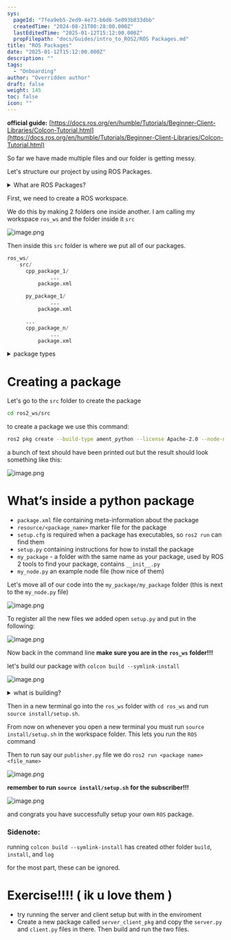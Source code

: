 ```yaml
---
sys:
  pageId: "7fea9eb5-2ed9-4e73-b6d6-5e093b833dbb"
  createdTime: "2024-08-21T00:28:00.000Z"
  lastEditedTime: "2025-01-12T15:12:00.000Z"
  propFilepath: "docs/Guides/intro_to_ROS2/ROS Packages.md"
title: "ROS Packages"
date: "2025-01-12T15:12:00.000Z"
description: ""
tags:
  - "Onboarding"
author: "Overridden author"
draft: false
weight: 145
toc: false
icon: ""
---
```


**official guide:** [https://docs.ros.org/en/humble/Tutorials/Beginner-Client-Libraries/Colcon-Tutorial.html](https://docs.ros.org/en/humble/Tutorials/Beginner-Client-Libraries/Colcon-Tutorial.html)

So far we have made multiple files and our folder is getting messy.

Let's structure our project by using ROS Packages.

<details>

<summary>What are ROS Packages?</summary>

ROS Packages are, as the name implies, packages of code that are highly sharable between ROS developers.

They consist of a folder, `package.xml` file, and source code

```python
      cpp_package_1/
		      ... imagine much code files here ..
          package.xml
```

</details>

First, we need to create a ROS workspace.

We do this by making 2 folders one inside another. I am calling my workspace `ros_ws` and the folder inside it `src`

![image.png](https://prod-files-secure.s3.us-west-2.amazonaws.com/d518164a-d88e-44d1-a4ee-3adb3bd8bce0/70706947-fd18-4537-a67b-e12946812d31/image.png?X-Amz-Algorithm=AWS4-HMAC-SHA256&X-Amz-Content-Sha256=UNSIGNED-PAYLOAD&X-Amz-Credential=ASIAZI2LB4664PPA75GD%2F20250417%2Fus-west-2%2Fs3%2Faws4_request&X-Amz-Date=20250417T140843Z&X-Amz-Expires=3600&X-Amz-Security-Token=IQoJb3JpZ2luX2VjENX%2F%2F%2F%2F%2F%2F%2F%2F%2F%2FwEaCXVzLXdlc3QtMiJHMEUCIQDy4kJpTT9eR%2F04q8LlejanJCeYcn%2F2QJPnvlBVsTRYPAIgWYp6n0ZYFnHXiaoO%2Ft1pbnp13mBtobXr%2FZaLWF38P%2F8q%2FwMIXhAAGgw2Mzc0MjMxODM4MDUiDOjaSGXYTE72nDcuxyrcA%2BuKTvuG7Demx2vl1AKeb2LP1usgV%2FS5nysQnYYZhUpWkFvF2EdxfWIuSCDqW15Wz6nzzGmXBGiKNRDGvf7dzrFkzqIgqKXNB0RsjZq3md7ns7RWBUTp%2FLMk0hbiEUM0J4C9DXqTxs%2Fa%2FQjqakNKwHWYitlQf0UDDrfL3EpCgXjOBEsnttDY5WVDVcMzS%2FLG3gtchXWQMtPwSkIp73yheOiwyUx38ukZNOpiJ8mAR3jeVgM415esxUUUna5Wog%2FcITXif%2F74ulfb1RbfuZprcd2pIatzph4%2FpJxTKjcuOdClrlWYiQl%2FYhXUrU9bQEqjZoujC2R4GmiNVoToAlTSEUbRuU1dfLu0HbFn5L9qBPIVlkUeKuumtIIKS%2FNH7FJURxsEc0OP%2FYyJ3sb7eamSJ%2B3Qh6hp%2FkDIgf7ES6N%2BNJ54x%2FQJdeAb0M5Jo%2BHrAd1LYwbRcCRB%2BLDQr0cNTiBRAzkE%2BR3UxST1ASAvoPvxSCRpWuE1UHZFvguQxwUI7xxNQ129YuVb4fis%2BtvB6cHVmGNxdRHzEhwA50v02Gx%2FvZWeoEu9Ylryi2ccbDZ%2F76xFs0TKR9aW3EJet7U7%2B4zY435vct01yBF81FhcBOS8CIgz8geFI4Fzuv38XuKzMMz8g8AGOqUB8ygRh53PCZpIBgsS0nR7eVqr6CujGtHUFTeRBB7Ys%2Bjou%2FerEUQzjxW01KhI9sKsRby0qJ2xygUe3aN8VblgE%2FsqF6gLiTl8babnqYOtIViCbEvtNSxPZM66q8ASOtNB7xCt7AIXIYEsg9yGnRVVN%2BlrtDcIEC2HgiQh%2FAi8Pe%2F1k1ZqTOG2HlFTFDCNuYiKLB9Y8Orzjx0ZDg%2BSuCUrnGt%2BpQdc&X-Amz-Signature=e226fe06bf75ede6486b3223791258e097ac39e7953b2c58b5cc163d19118b5b&X-Amz-SignedHeaders=host&x-id=GetObject)

Then inside this `src` folder is where we put all of our packages.

```python
ros_ws/
    src/
      cpp_package_1/
		      ...
          package.xml

      py_package_1/
		      ...
          package.xml

      ...
      cpp_package_n/
		      ...
          package.xml

```

<details>

<summary>package types</summary>

packages can be either `C++` or python.

the intern file structure is different for each but for this guide we will stick to creating python packages

</details>

# Creating a package

Let's go to the `src` folder to create the package

```bash
cd ros2_ws/src
```

to create a package we use this command:

```bash
ros2 pkg create --build-type ament_python --license Apache-2.0 --node-name my_node my_package
```

a bunch of text should have been printed out but the result should look something like this:

![image.png](https://prod-files-secure.s3.us-west-2.amazonaws.com/d518164a-d88e-44d1-a4ee-3adb3bd8bce0/e6cf1e3f-8512-4a3e-b131-079f800bf3e8/image.png?X-Amz-Algorithm=AWS4-HMAC-SHA256&X-Amz-Content-Sha256=UNSIGNED-PAYLOAD&X-Amz-Credential=ASIAZI2LB4664PPA75GD%2F20250417%2Fus-west-2%2Fs3%2Faws4_request&X-Amz-Date=20250417T140843Z&X-Amz-Expires=3600&X-Amz-Security-Token=IQoJb3JpZ2luX2VjENX%2F%2F%2F%2F%2F%2F%2F%2F%2F%2FwEaCXVzLXdlc3QtMiJHMEUCIQDy4kJpTT9eR%2F04q8LlejanJCeYcn%2F2QJPnvlBVsTRYPAIgWYp6n0ZYFnHXiaoO%2Ft1pbnp13mBtobXr%2FZaLWF38P%2F8q%2FwMIXhAAGgw2Mzc0MjMxODM4MDUiDOjaSGXYTE72nDcuxyrcA%2BuKTvuG7Demx2vl1AKeb2LP1usgV%2FS5nysQnYYZhUpWkFvF2EdxfWIuSCDqW15Wz6nzzGmXBGiKNRDGvf7dzrFkzqIgqKXNB0RsjZq3md7ns7RWBUTp%2FLMk0hbiEUM0J4C9DXqTxs%2Fa%2FQjqakNKwHWYitlQf0UDDrfL3EpCgXjOBEsnttDY5WVDVcMzS%2FLG3gtchXWQMtPwSkIp73yheOiwyUx38ukZNOpiJ8mAR3jeVgM415esxUUUna5Wog%2FcITXif%2F74ulfb1RbfuZprcd2pIatzph4%2FpJxTKjcuOdClrlWYiQl%2FYhXUrU9bQEqjZoujC2R4GmiNVoToAlTSEUbRuU1dfLu0HbFn5L9qBPIVlkUeKuumtIIKS%2FNH7FJURxsEc0OP%2FYyJ3sb7eamSJ%2B3Qh6hp%2FkDIgf7ES6N%2BNJ54x%2FQJdeAb0M5Jo%2BHrAd1LYwbRcCRB%2BLDQr0cNTiBRAzkE%2BR3UxST1ASAvoPvxSCRpWuE1UHZFvguQxwUI7xxNQ129YuVb4fis%2BtvB6cHVmGNxdRHzEhwA50v02Gx%2FvZWeoEu9Ylryi2ccbDZ%2F76xFs0TKR9aW3EJet7U7%2B4zY435vct01yBF81FhcBOS8CIgz8geFI4Fzuv38XuKzMMz8g8AGOqUB8ygRh53PCZpIBgsS0nR7eVqr6CujGtHUFTeRBB7Ys%2Bjou%2FerEUQzjxW01KhI9sKsRby0qJ2xygUe3aN8VblgE%2FsqF6gLiTl8babnqYOtIViCbEvtNSxPZM66q8ASOtNB7xCt7AIXIYEsg9yGnRVVN%2BlrtDcIEC2HgiQh%2FAi8Pe%2F1k1ZqTOG2HlFTFDCNuYiKLB9Y8Orzjx0ZDg%2BSuCUrnGt%2BpQdc&X-Amz-Signature=a5c5f53763dc35b5aaffd4b556d1e75a1d8597b35ad620784cbbe882acb0450a&X-Amz-SignedHeaders=host&x-id=GetObject)

# What’s inside a python package

- `package.xml` file containing meta-information about the package
- `resource/<package_name>` marker file for the package
- `setup.cfg` is required when a package has executables, so `ros2 run` can find them
- `setup.py` containing instructions for how to install the package
- `my_package` - a folder with the same name as your package, used by ROS 2 tools to find your package, contains `__init__.py`
- `my_node.py` an example node file (how nice of them)

Let's move all of our code into the `my_package/my_package` folder (this is next to the `my_node.py` file)

![image.png](https://prod-files-secure.s3.us-west-2.amazonaws.com/d518164a-d88e-44d1-a4ee-3adb3bd8bce0/9ce58f11-0da9-4d3e-b86d-506a9685d378/image.png?X-Amz-Algorithm=AWS4-HMAC-SHA256&X-Amz-Content-Sha256=UNSIGNED-PAYLOAD&X-Amz-Credential=ASIAZI2LB4664PPA75GD%2F20250417%2Fus-west-2%2Fs3%2Faws4_request&X-Amz-Date=20250417T140843Z&X-Amz-Expires=3600&X-Amz-Security-Token=IQoJb3JpZ2luX2VjENX%2F%2F%2F%2F%2F%2F%2F%2F%2F%2FwEaCXVzLXdlc3QtMiJHMEUCIQDy4kJpTT9eR%2F04q8LlejanJCeYcn%2F2QJPnvlBVsTRYPAIgWYp6n0ZYFnHXiaoO%2Ft1pbnp13mBtobXr%2FZaLWF38P%2F8q%2FwMIXhAAGgw2Mzc0MjMxODM4MDUiDOjaSGXYTE72nDcuxyrcA%2BuKTvuG7Demx2vl1AKeb2LP1usgV%2FS5nysQnYYZhUpWkFvF2EdxfWIuSCDqW15Wz6nzzGmXBGiKNRDGvf7dzrFkzqIgqKXNB0RsjZq3md7ns7RWBUTp%2FLMk0hbiEUM0J4C9DXqTxs%2Fa%2FQjqakNKwHWYitlQf0UDDrfL3EpCgXjOBEsnttDY5WVDVcMzS%2FLG3gtchXWQMtPwSkIp73yheOiwyUx38ukZNOpiJ8mAR3jeVgM415esxUUUna5Wog%2FcITXif%2F74ulfb1RbfuZprcd2pIatzph4%2FpJxTKjcuOdClrlWYiQl%2FYhXUrU9bQEqjZoujC2R4GmiNVoToAlTSEUbRuU1dfLu0HbFn5L9qBPIVlkUeKuumtIIKS%2FNH7FJURxsEc0OP%2FYyJ3sb7eamSJ%2B3Qh6hp%2FkDIgf7ES6N%2BNJ54x%2FQJdeAb0M5Jo%2BHrAd1LYwbRcCRB%2BLDQr0cNTiBRAzkE%2BR3UxST1ASAvoPvxSCRpWuE1UHZFvguQxwUI7xxNQ129YuVb4fis%2BtvB6cHVmGNxdRHzEhwA50v02Gx%2FvZWeoEu9Ylryi2ccbDZ%2F76xFs0TKR9aW3EJet7U7%2B4zY435vct01yBF81FhcBOS8CIgz8geFI4Fzuv38XuKzMMz8g8AGOqUB8ygRh53PCZpIBgsS0nR7eVqr6CujGtHUFTeRBB7Ys%2Bjou%2FerEUQzjxW01KhI9sKsRby0qJ2xygUe3aN8VblgE%2FsqF6gLiTl8babnqYOtIViCbEvtNSxPZM66q8ASOtNB7xCt7AIXIYEsg9yGnRVVN%2BlrtDcIEC2HgiQh%2FAi8Pe%2F1k1ZqTOG2HlFTFDCNuYiKLB9Y8Orzjx0ZDg%2BSuCUrnGt%2BpQdc&X-Amz-Signature=5c07551a2ed18144385485a3a24fa112eb51bd79d7032f1e319cd280cb4d9b15&X-Amz-SignedHeaders=host&x-id=GetObject)

To register all the new files we added open `setup.py` and put in the following:

![image.png](https://prod-files-secure.s3.us-west-2.amazonaws.com/d518164a-d88e-44d1-a4ee-3adb3bd8bce0/1cd7c262-4cae-4496-9d75-c178537d24a2/image.png?X-Amz-Algorithm=AWS4-HMAC-SHA256&X-Amz-Content-Sha256=UNSIGNED-PAYLOAD&X-Amz-Credential=ASIAZI2LB4664PPA75GD%2F20250417%2Fus-west-2%2Fs3%2Faws4_request&X-Amz-Date=20250417T140843Z&X-Amz-Expires=3600&X-Amz-Security-Token=IQoJb3JpZ2luX2VjENX%2F%2F%2F%2F%2F%2F%2F%2F%2F%2FwEaCXVzLXdlc3QtMiJHMEUCIQDy4kJpTT9eR%2F04q8LlejanJCeYcn%2F2QJPnvlBVsTRYPAIgWYp6n0ZYFnHXiaoO%2Ft1pbnp13mBtobXr%2FZaLWF38P%2F8q%2FwMIXhAAGgw2Mzc0MjMxODM4MDUiDOjaSGXYTE72nDcuxyrcA%2BuKTvuG7Demx2vl1AKeb2LP1usgV%2FS5nysQnYYZhUpWkFvF2EdxfWIuSCDqW15Wz6nzzGmXBGiKNRDGvf7dzrFkzqIgqKXNB0RsjZq3md7ns7RWBUTp%2FLMk0hbiEUM0J4C9DXqTxs%2Fa%2FQjqakNKwHWYitlQf0UDDrfL3EpCgXjOBEsnttDY5WVDVcMzS%2FLG3gtchXWQMtPwSkIp73yheOiwyUx38ukZNOpiJ8mAR3jeVgM415esxUUUna5Wog%2FcITXif%2F74ulfb1RbfuZprcd2pIatzph4%2FpJxTKjcuOdClrlWYiQl%2FYhXUrU9bQEqjZoujC2R4GmiNVoToAlTSEUbRuU1dfLu0HbFn5L9qBPIVlkUeKuumtIIKS%2FNH7FJURxsEc0OP%2FYyJ3sb7eamSJ%2B3Qh6hp%2FkDIgf7ES6N%2BNJ54x%2FQJdeAb0M5Jo%2BHrAd1LYwbRcCRB%2BLDQr0cNTiBRAzkE%2BR3UxST1ASAvoPvxSCRpWuE1UHZFvguQxwUI7xxNQ129YuVb4fis%2BtvB6cHVmGNxdRHzEhwA50v02Gx%2FvZWeoEu9Ylryi2ccbDZ%2F76xFs0TKR9aW3EJet7U7%2B4zY435vct01yBF81FhcBOS8CIgz8geFI4Fzuv38XuKzMMz8g8AGOqUB8ygRh53PCZpIBgsS0nR7eVqr6CujGtHUFTeRBB7Ys%2Bjou%2FerEUQzjxW01KhI9sKsRby0qJ2xygUe3aN8VblgE%2FsqF6gLiTl8babnqYOtIViCbEvtNSxPZM66q8ASOtNB7xCt7AIXIYEsg9yGnRVVN%2BlrtDcIEC2HgiQh%2FAi8Pe%2F1k1ZqTOG2HlFTFDCNuYiKLB9Y8Orzjx0ZDg%2BSuCUrnGt%2BpQdc&X-Amz-Signature=5692ab5b58a1ceb02c9aa8ada0c5d5ed3953150a36285dda187929c2bd6e92ed&X-Amz-SignedHeaders=host&x-id=GetObject)

Now back in the command line **make sure you are in the** **`ros_ws`** **folder!!!**

let's build our package with `colcon build --symlink-install`

![image.png](https://prod-files-secure.s3.us-west-2.amazonaws.com/d518164a-d88e-44d1-a4ee-3adb3bd8bce0/2f2a0d27-b173-48fd-b189-5f5c0ce65619/image.png?X-Amz-Algorithm=AWS4-HMAC-SHA256&X-Amz-Content-Sha256=UNSIGNED-PAYLOAD&X-Amz-Credential=ASIAZI2LB4664PPA75GD%2F20250417%2Fus-west-2%2Fs3%2Faws4_request&X-Amz-Date=20250417T140843Z&X-Amz-Expires=3600&X-Amz-Security-Token=IQoJb3JpZ2luX2VjENX%2F%2F%2F%2F%2F%2F%2F%2F%2F%2FwEaCXVzLXdlc3QtMiJHMEUCIQDy4kJpTT9eR%2F04q8LlejanJCeYcn%2F2QJPnvlBVsTRYPAIgWYp6n0ZYFnHXiaoO%2Ft1pbnp13mBtobXr%2FZaLWF38P%2F8q%2FwMIXhAAGgw2Mzc0MjMxODM4MDUiDOjaSGXYTE72nDcuxyrcA%2BuKTvuG7Demx2vl1AKeb2LP1usgV%2FS5nysQnYYZhUpWkFvF2EdxfWIuSCDqW15Wz6nzzGmXBGiKNRDGvf7dzrFkzqIgqKXNB0RsjZq3md7ns7RWBUTp%2FLMk0hbiEUM0J4C9DXqTxs%2Fa%2FQjqakNKwHWYitlQf0UDDrfL3EpCgXjOBEsnttDY5WVDVcMzS%2FLG3gtchXWQMtPwSkIp73yheOiwyUx38ukZNOpiJ8mAR3jeVgM415esxUUUna5Wog%2FcITXif%2F74ulfb1RbfuZprcd2pIatzph4%2FpJxTKjcuOdClrlWYiQl%2FYhXUrU9bQEqjZoujC2R4GmiNVoToAlTSEUbRuU1dfLu0HbFn5L9qBPIVlkUeKuumtIIKS%2FNH7FJURxsEc0OP%2FYyJ3sb7eamSJ%2B3Qh6hp%2FkDIgf7ES6N%2BNJ54x%2FQJdeAb0M5Jo%2BHrAd1LYwbRcCRB%2BLDQr0cNTiBRAzkE%2BR3UxST1ASAvoPvxSCRpWuE1UHZFvguQxwUI7xxNQ129YuVb4fis%2BtvB6cHVmGNxdRHzEhwA50v02Gx%2FvZWeoEu9Ylryi2ccbDZ%2F76xFs0TKR9aW3EJet7U7%2B4zY435vct01yBF81FhcBOS8CIgz8geFI4Fzuv38XuKzMMz8g8AGOqUB8ygRh53PCZpIBgsS0nR7eVqr6CujGtHUFTeRBB7Ys%2Bjou%2FerEUQzjxW01KhI9sKsRby0qJ2xygUe3aN8VblgE%2FsqF6gLiTl8babnqYOtIViCbEvtNSxPZM66q8ASOtNB7xCt7AIXIYEsg9yGnRVVN%2BlrtDcIEC2HgiQh%2FAi8Pe%2F1k1ZqTOG2HlFTFDCNuYiKLB9Y8Orzjx0ZDg%2BSuCUrnGt%2BpQdc&X-Amz-Signature=0a278a4bacd0ee4fdd9955881ed650ee62a9db19ccc57f6b281ad8e03333dc9a&X-Amz-SignedHeaders=host&x-id=GetObject)

<details>

<summary>what is building?</summary>

if you are a CS major at Rose-Hulman you will learn the answer to this in CSSE132

but TLDR; is it combines all the code files into one program that can be run easily 

</details>

Then in a new terminal go into the `ros_ws` folder with `cd ros_ws` and run `source install/setup.sh`. 

From now on whenever you open a new terminal you must run `source install/setup.sh` in the workspace folder. This lets you run the `ROS` command

Then to run say our `publisher.py` file we do `ros2 run <package name> <file_name>`

![image.png](https://prod-files-secure.s3.us-west-2.amazonaws.com/d518164a-d88e-44d1-a4ee-3adb3bd8bce0/4f4b1219-3a44-4632-aa0a-ce3471699f59/image.png?X-Amz-Algorithm=AWS4-HMAC-SHA256&X-Amz-Content-Sha256=UNSIGNED-PAYLOAD&X-Amz-Credential=ASIAZI2LB4664PPA75GD%2F20250417%2Fus-west-2%2Fs3%2Faws4_request&X-Amz-Date=20250417T140843Z&X-Amz-Expires=3600&X-Amz-Security-Token=IQoJb3JpZ2luX2VjENX%2F%2F%2F%2F%2F%2F%2F%2F%2F%2FwEaCXVzLXdlc3QtMiJHMEUCIQDy4kJpTT9eR%2F04q8LlejanJCeYcn%2F2QJPnvlBVsTRYPAIgWYp6n0ZYFnHXiaoO%2Ft1pbnp13mBtobXr%2FZaLWF38P%2F8q%2FwMIXhAAGgw2Mzc0MjMxODM4MDUiDOjaSGXYTE72nDcuxyrcA%2BuKTvuG7Demx2vl1AKeb2LP1usgV%2FS5nysQnYYZhUpWkFvF2EdxfWIuSCDqW15Wz6nzzGmXBGiKNRDGvf7dzrFkzqIgqKXNB0RsjZq3md7ns7RWBUTp%2FLMk0hbiEUM0J4C9DXqTxs%2Fa%2FQjqakNKwHWYitlQf0UDDrfL3EpCgXjOBEsnttDY5WVDVcMzS%2FLG3gtchXWQMtPwSkIp73yheOiwyUx38ukZNOpiJ8mAR3jeVgM415esxUUUna5Wog%2FcITXif%2F74ulfb1RbfuZprcd2pIatzph4%2FpJxTKjcuOdClrlWYiQl%2FYhXUrU9bQEqjZoujC2R4GmiNVoToAlTSEUbRuU1dfLu0HbFn5L9qBPIVlkUeKuumtIIKS%2FNH7FJURxsEc0OP%2FYyJ3sb7eamSJ%2B3Qh6hp%2FkDIgf7ES6N%2BNJ54x%2FQJdeAb0M5Jo%2BHrAd1LYwbRcCRB%2BLDQr0cNTiBRAzkE%2BR3UxST1ASAvoPvxSCRpWuE1UHZFvguQxwUI7xxNQ129YuVb4fis%2BtvB6cHVmGNxdRHzEhwA50v02Gx%2FvZWeoEu9Ylryi2ccbDZ%2F76xFs0TKR9aW3EJet7U7%2B4zY435vct01yBF81FhcBOS8CIgz8geFI4Fzuv38XuKzMMz8g8AGOqUB8ygRh53PCZpIBgsS0nR7eVqr6CujGtHUFTeRBB7Ys%2Bjou%2FerEUQzjxW01KhI9sKsRby0qJ2xygUe3aN8VblgE%2FsqF6gLiTl8babnqYOtIViCbEvtNSxPZM66q8ASOtNB7xCt7AIXIYEsg9yGnRVVN%2BlrtDcIEC2HgiQh%2FAi8Pe%2F1k1ZqTOG2HlFTFDCNuYiKLB9Y8Orzjx0ZDg%2BSuCUrnGt%2BpQdc&X-Amz-Signature=d34a70eebf73d665adfee78f09574b0ae4d4a2dd87ba7bbb31790dee47db5faa&X-Amz-SignedHeaders=host&x-id=GetObject)

**remember to run** **`source install/setup.sh`** **for the subscriber!!!**

![image.png](https://prod-files-secure.s3.us-west-2.amazonaws.com/d518164a-d88e-44d1-a4ee-3adb3bd8bce0/02121119-dad4-49ec-8356-c956108b4243/image.png?X-Amz-Algorithm=AWS4-HMAC-SHA256&X-Amz-Content-Sha256=UNSIGNED-PAYLOAD&X-Amz-Credential=ASIAZI2LB4664PPA75GD%2F20250417%2Fus-west-2%2Fs3%2Faws4_request&X-Amz-Date=20250417T140843Z&X-Amz-Expires=3600&X-Amz-Security-Token=IQoJb3JpZ2luX2VjENX%2F%2F%2F%2F%2F%2F%2F%2F%2F%2FwEaCXVzLXdlc3QtMiJHMEUCIQDy4kJpTT9eR%2F04q8LlejanJCeYcn%2F2QJPnvlBVsTRYPAIgWYp6n0ZYFnHXiaoO%2Ft1pbnp13mBtobXr%2FZaLWF38P%2F8q%2FwMIXhAAGgw2Mzc0MjMxODM4MDUiDOjaSGXYTE72nDcuxyrcA%2BuKTvuG7Demx2vl1AKeb2LP1usgV%2FS5nysQnYYZhUpWkFvF2EdxfWIuSCDqW15Wz6nzzGmXBGiKNRDGvf7dzrFkzqIgqKXNB0RsjZq3md7ns7RWBUTp%2FLMk0hbiEUM0J4C9DXqTxs%2Fa%2FQjqakNKwHWYitlQf0UDDrfL3EpCgXjOBEsnttDY5WVDVcMzS%2FLG3gtchXWQMtPwSkIp73yheOiwyUx38ukZNOpiJ8mAR3jeVgM415esxUUUna5Wog%2FcITXif%2F74ulfb1RbfuZprcd2pIatzph4%2FpJxTKjcuOdClrlWYiQl%2FYhXUrU9bQEqjZoujC2R4GmiNVoToAlTSEUbRuU1dfLu0HbFn5L9qBPIVlkUeKuumtIIKS%2FNH7FJURxsEc0OP%2FYyJ3sb7eamSJ%2B3Qh6hp%2FkDIgf7ES6N%2BNJ54x%2FQJdeAb0M5Jo%2BHrAd1LYwbRcCRB%2BLDQr0cNTiBRAzkE%2BR3UxST1ASAvoPvxSCRpWuE1UHZFvguQxwUI7xxNQ129YuVb4fis%2BtvB6cHVmGNxdRHzEhwA50v02Gx%2FvZWeoEu9Ylryi2ccbDZ%2F76xFs0TKR9aW3EJet7U7%2B4zY435vct01yBF81FhcBOS8CIgz8geFI4Fzuv38XuKzMMz8g8AGOqUB8ygRh53PCZpIBgsS0nR7eVqr6CujGtHUFTeRBB7Ys%2Bjou%2FerEUQzjxW01KhI9sKsRby0qJ2xygUe3aN8VblgE%2FsqF6gLiTl8babnqYOtIViCbEvtNSxPZM66q8ASOtNB7xCt7AIXIYEsg9yGnRVVN%2BlrtDcIEC2HgiQh%2FAi8Pe%2F1k1ZqTOG2HlFTFDCNuYiKLB9Y8Orzjx0ZDg%2BSuCUrnGt%2BpQdc&X-Amz-Signature=a18ec049b71933f4c572d2bdf0629b7d92ca44ca5f2e17ffafdf4d7474bb32c0&X-Amz-SignedHeaders=host&x-id=GetObject)

and congrats you have successfully setup your own `ROS` package.

### Sidenote:

running `colcon build --symlink-install` has created other folder `build`, `install`, and `log`

for the most part, these can be ignored.

# Exercise!!!! ( ik u love them )

- try running the server and client setup but with in the enviroment
- Create a new package called `server_client_pkg` and copy the `server.py` and `client.py` files in there. Then build and run the two files.
